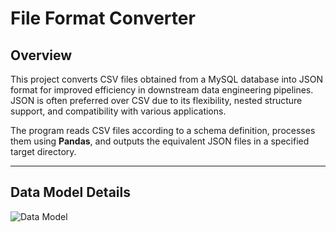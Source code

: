 # File Format Converter
## Overview
This project converts CSV files obtained from a MySQL database into JSON format for improved efficiency in downstream data engineering pipelines. JSON is often preferred over CSV due to its flexibility, nested structure support, and compatibility with various applications.

The program reads CSV files according to a schema definition, processes them using **Pandas**, and outputs the equivalent JSON files in a specified target directory.

---

## Data Model Details
![Data Model]([path/to/data_model_image.png](https://github.com/israel-dotdata/File-format-converter/blob/main/images/2023-05-26_09-51-15-b44475f68043ebe48cc1f14ef90afdb8.png))
